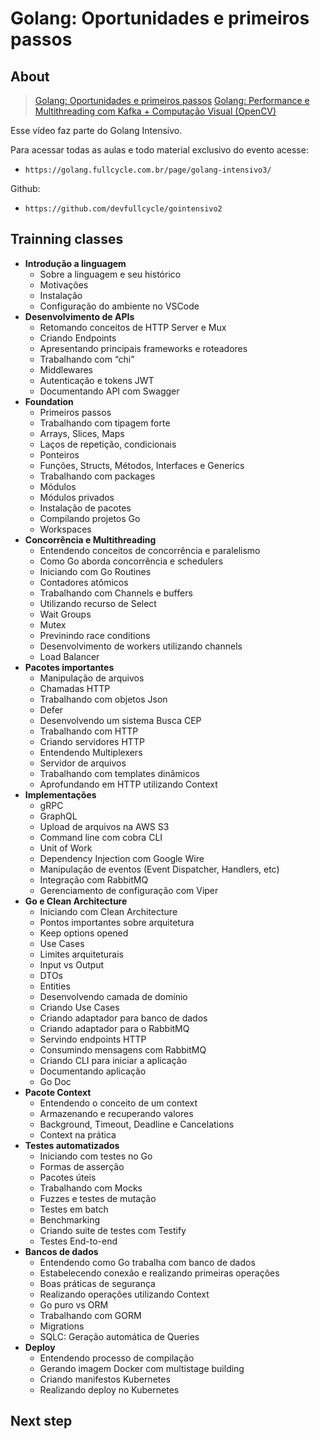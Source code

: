 # Golang: Oportunidades e primeiros passos

## About

> [Golang: Oportunidades e primeiros passos](https://www.youtube.com/watch?v=Npoqrxtari4)
> [Golang: Performance e Multithreading com Kafka + Computação Visual (OpenCV)](https://www.youtube.com/watch?v=1YVHwVl08DE)

Esse vídeo faz parte do Golang Intensivo.

Para acessar todas as aulas e todo material exclusivo do evento acesse:

- `https://golang.fullcycle.com.br/page/golang-intensivo3/`

Github:

- `https://github.com/devfullcycle/gointensivo2`

## Trainning classes

- **Introdução a linguagem**
  - Sobre a linguagem e seu histórico
  - Motivações
  - Instalação
  - Configuração do ambiente no VSCode
- **Desenvolvimento de APIs**
  - Retomando conceitos de HTTP Server e Mux
  - Criando Endpoints
  - Apresentando principais frameworks e roteadores
  - Trabalhando com “chi”
  - Middlewares
  - Autenticação e tokens JWT
  - Documentando API com Swagger
- **Foundation**
  - Primeiros passos
  - Trabalhando com tipagem forte
  - Arrays, Slices, Maps
  - Laços de repetição, condicionais
  - Ponteiros
  - Funções, Structs, Métodos, Interfaces e Generics
  - Trabalhando com packages
  - Módulos
  - Módulos privados
  - Instalação de pacotes
  - Compilando projetos Go
  - Workspaces
- **Concorrência e Multithreading**
  - Entendendo conceitos de concorrência e paralelismo
  - Como Go aborda concorrência e schedulers
  - Iniciando com Go Routines
  - Contadores atômicos
  - Trabalhando com Channels e buffers
  - Utilizando recurso de Select
  - Wait Groups
  - Mutex
  - Previnindo race conditions
  - Desenvolvimento de workers utilizando channels
  - Load Balancer
- **Pacotes importantes**
  - Manipulação de arquivos
  - Chamadas HTTP
  - Trabalhando com objetos Json
  - Defer
  - Desenvolvendo um sistema Busca CEP
  - Trabalhando com HTTP
  - Criando servidores HTTP
  - Entendendo Multiplexers
  - Servidor de arquivos
  - Trabalhando com templates dinâmicos
  - Aprofundando em HTTP utilizando Context
- **Implementações**
  - gRPC
  - GraphQL
  - Upload de arquivos na AWS S3
  - Command line com cobra CLI
  - Unit of Work
  - Dependency Injection com Google Wire
  - Manipulação de eventos (Event Dispatcher, Handlers, etc)
  - Integração com RabbitMQ
  - Gerenciamento de configuração com Viper
- **Go e Clean Architecture**
  - Iniciando com Clean Architecture
  - Pontos importantes sobre arquitetura
  - Keep options opened
  - Use Cases
  - Limites arquiteturais
  - Input vs Output
  - DTOs
  - Entities
  - Desenvolvendo camada de domínio
  - Criando Use Cases
  - Criando adaptador para banco de dados
  - Criando adaptador para o RabbitMQ
  - Servindo endpoints HTTP
  - Consumindo mensagens com RabbitMQ
  - Criando CLI para iniciar a aplicação
  - Documentando aplicação
  - Go Doc
- **Pacote Context**
  - Entendendo o conceito de um context
  - Armazenando e recuperando valores
  - Background, Timeout, Deadline e Cancelations
  - Context na prática
- **Testes automatizados**
  - Iniciando com testes no Go
  - Formas de asserção
  - Pacotes úteis
  - Trabalhando com Mocks
  - Fuzzes e testes de mutação
  - Testes em batch
  - Benchmarking
  - Criando suite de testes com Testify
  - Testes End-to-end
- **Bancos de dados**
  - Entendendo como Go trabalha com banco de dados
  - Estabelecendo conexão e realizando primeiras operações
  - Boas práticas de segurança
  - Realizando operações utilizando Context
  - Go puro vs ORM
  - Trabalhando com GORM
  - Migrations
  - SQLC: Geração automática de Queries
- **Deploy**
  - Entendendo processo de compilação
  - Gerando imagem Docker com multistage building
  - Criando manifestos Kubernetes
  - Realizando deploy no Kubernetes

## Next step
